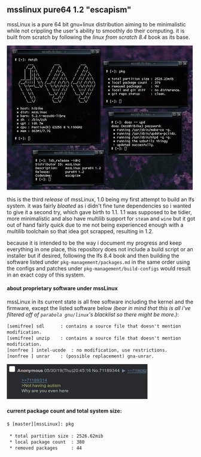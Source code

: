 ## msslinux pure64 1.2 "escapism"
mssLinux is a pure 64 bit gnu+linux distribution aiming to be minimalistic while not crippling the user's ability to smoothly do their computing. it is built from scratch by following the *linux from scratch 8.4* book as its base.

![yes](assets/fetch.png)

this is the third *release* of mssLinux, 1.0 being my first attempt to build an lfs system. it was fairly *bloated* as i didn't fine tune dependencies so i wanted to give it a second try, which gave birth to 1.1. 1.1 was supposed to be tidier, more minimalistic and also have multilib support for `steam` and `wine` but it got out of hand fairly quick due to me not being experienced enough with a multilib toolchain so that idea got scrapped, resulting in 1.2.

because it is intended to be the way i document my progress and keep everything in one place, this repository does not include a build script or an installer but if desired, following the lfs 8.4 book and then building the software listed under `pkg-management/packages.md` in the same order using the configs and patches under `pkg-management/build-configs` would result in an exact copy of this system.

#### about proprietary software under mssLinux
mssLinux in its current state is all free software including the kernel and the firmware, except the listed software below *(bear in mind that this is all i've filtered off of `parabola gnu/linux`'s blacklist so there might be more.)*:
```
[semifree] sdl		: contains a source file that doesn't mention modification.
[semifree] unzip	: contains a source file that doesn't mention modification.
[nonfree ] intel-ucode	: no modification, use restrictions.
[nonfree ] unrar	: (possible replacement) gna-unrar.
```

![indeed](assets/tism.png)

#### current package count and total system size:
```
$ [master][mssLinux]: pkg

 * total partition size : 2526.62mib
 * local package count  : 380
 * removed packages     : 44

```
